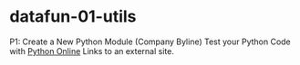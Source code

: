 # datafun-01-utils
P1: Create a New Python Module (Company Byline)
Test your Python Code with [Python Online](https://www.online-python.com)
Links to an external site.
